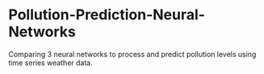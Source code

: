 # Pollution-Prediction-Neural-Networks
Comparing 3 neural networks to process and predict pollution levels using time series weather data.

